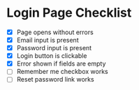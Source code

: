 # Login Page Checklist

- [x] Page opens without errors  
- [x] Email input is present  
- [x] Password input is present  
- [x] Login button is clickable  
- [x] Error shown if fields are empty  
- [ ] Remember me checkbox works  
- [ ] Reset password link works
